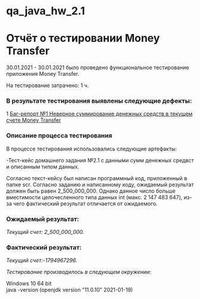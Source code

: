 # qa_java_hw_2.1
# Отчёт о тестировании Money Transfer #


30.01.2021 - 30.01.2021 было проведено функциональное тестирование приложения Money Transfer.

На тестирование затрачено: 1 ч.

 ### В результате тестирования выявлены следующие дефекты: ###

1 [Баг-репорт №1 Неверное суммирование денежных средств в текущем счете Money Transfer ](https://github.com/stasyshum/qa_java_hw_2.1/issues/1 )  



### Описание процесса тестирования
В процессе тестирования использовались следующие артефакты:

-Тест-кейс домашнего задания №2.1 с данными сумм денежных средвст и описанным типом данных.  


Согласно текст-кейсу был написан программный код, приложенный в папке scr. Согласно заданию и написанному коду, ожидаемый результат должен быть равен 2_500_000_000. Однако данное число больше вместимости целочесленного типа данных int (макс. 2 147 483 647), из-за чего фактический результат отличается от ожидаемого.


### Ожидаемый результат:  
*Текущий счет: 2_500_000_000.*

### Фактический результат:
*Текущий счет:-1794967296.*

*Тестирование производилось в следующем окружении:*

Windows 10 64 bit  
java -version (openjdk version "11.0.10" 2021-01-19)
